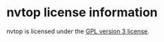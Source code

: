 # nvtop license information

nvtop is licensed under the
[GPL version 3 license](https://github.com/Syllo/nvtop/blob/master/COPYING).
